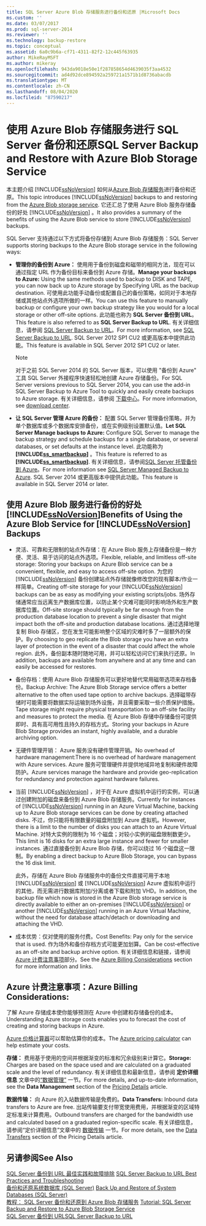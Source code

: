 ```yaml
---
title: SQL Server Azure Blob 存储服务进行备份和还原 |Microsoft Docs
ms.custom: ''
ms.date: 03/07/2017
ms.prod: sql-server-2014
ms.reviewer: ''
ms.technology: backup-restore
ms.topic: conceptual
ms.assetid: 6a0c9b6a-cf71-4311-82f2-12c445f63935
author: MikeRayMSFT
ms.author: mikeray
ms.openlocfilehash: 943da9018e50e1f287858654d4639035f3aa4532
ms.sourcegitcommit: ad4d92dce894592a259721a1571b1d8736abacdb
ms.translationtype: MT
ms.contentlocale: zh-CN
ms.lasthandoff: 08/04/2020
ms.locfileid: "87590217"
---
```

# <a name="sql-server-backup-and-restore-with-azure-blob-storage-service"></a><span data-ttu-id="5c8ba-102">使用 Azure Blob 存储服务进行 SQL Server 备份和还原</span><span class="sxs-lookup"><span data-stu-id="5c8ba-102">SQL Server Backup and Restore with Azure Blob Storage Service</span></span>
  <span data-ttu-id="5c8ba-103">本主题介绍 [!INCLUDE[ssNoVersion](../../includes/ssnoversion-md.md)] 如何从[Azure Blob 存储服务](https://www.windowsazure.com/develop/net/how-to-guides/blob-storage/)进行备份和还原。</span><span class="sxs-lookup"><span data-stu-id="5c8ba-103">This topic introduces [!INCLUDE[ssNoVersion](../../includes/ssnoversion-md.md)] backups to and restoring from the [Azure Blob storage service](https://www.windowsazure.com/develop/net/how-to-guides/blob-storage/).</span></span> <span data-ttu-id="5c8ba-104">它还汇总了使用 Azure Blob 服务存储备份的好处 [!INCLUDE[ssNoVersion](../../includes/ssnoversion-md.md)] 。</span><span class="sxs-lookup"><span data-stu-id="5c8ba-104">It also provides a summary of the benefits of using the Azure Blob service to store [!INCLUDE[ssNoVersion](../../includes/ssnoversion-md.md)] backups.</span></span>  
  
 <span data-ttu-id="5c8ba-105">SQL Server 支持通过以下方式将备份存储到 Azure Blob 存储服务：</span><span class="sxs-lookup"><span data-stu-id="5c8ba-105">SQL Server supports storing backups to the Azure Blob storage service in the following ways:</span></span>  
  
-   <span data-ttu-id="5c8ba-106">**管理你的备份到 Azure：** 使用用于备份到磁盘和磁带的相同方法，现在可以通过指定 URL 作为备份目标来备份到 Azure 存储。</span><span class="sxs-lookup"><span data-stu-id="5c8ba-106">**Manage your backups  to Azure:** Using the same methods used to backup to DISK and TAPE, you can now back up to Azure storage by Specifying URL as the backup destination.</span></span>  <span data-ttu-id="5c8ba-107">可使用此功能手动备份或配置自己的备份策略，如同对于本地存储或其他站点外选项所做的一样。</span><span class="sxs-lookup"><span data-stu-id="5c8ba-107">You can use this feature to manually backup or configure your own backup strategy like you would for a local storage or other off-site options.</span></span> <span data-ttu-id="5c8ba-108">此功能也称为 **SQL Server 备份到 URL**。</span><span class="sxs-lookup"><span data-stu-id="5c8ba-108">This feature is also referred to as **SQL Server Backup to URL**.</span></span> <span data-ttu-id="5c8ba-109">有关详细信息，请参阅 [SQL Server Backup to URL](sql-server-backup-to-url.md)。</span><span class="sxs-lookup"><span data-stu-id="5c8ba-109">For more information, see [SQL Server Backup to URL](sql-server-backup-to-url.md).</span></span> <span data-ttu-id="5c8ba-110">SQL Server 2012 SP1 CU2 或更高版本中提供此功能。</span><span class="sxs-lookup"><span data-stu-id="5c8ba-110">This feature is available in SQL Server 2012 SP1 CU2 or later.</span></span>  
  
    > [!NOTE]  
    >  <span data-ttu-id="5c8ba-111">对于之前 SQL Server 2014 的 SQL Server 版本，可以使用 "备份到 Azure" 工具 SQL Server 外接程序快速轻松地创建 Azure 存储备份。</span><span class="sxs-lookup"><span data-stu-id="5c8ba-111">For SQL Server versions previous to SQL Server 2014, you can use the add-in SQL Server Backup to Azure Tool to quickly and easily create backups to Azure storage.</span></span> <span data-ttu-id="5c8ba-112">有关详细信息，请参阅 [下载中心](https://go.microsoft.com/fwlink/?LinkID=324399)。</span><span class="sxs-lookup"><span data-stu-id="5c8ba-112">For more information, see [download center](https://go.microsoft.com/fwlink/?LinkID=324399).</span></span>  
  
-   <span data-ttu-id="5c8ba-113">**让 SQL Server 管理 Azure 的备份：** 配置 SQL Server 管理备份策略，并为单个数据库或多个数据库安排备份，或在实例级别设置默认值。</span><span class="sxs-lookup"><span data-stu-id="5c8ba-113">**Let SQL Server Manage backups to Azure:** Configure SQL Server to manage the backup strategy and schedule backups for a single database, or several databases, or set defaults at the instance level.</span></span> <span data-ttu-id="5c8ba-114">此功能称为 **[!INCLUDE[ss_smartbackup](../../includes/ss-smartbackup-md.md)]** 。</span><span class="sxs-lookup"><span data-stu-id="5c8ba-114">This feature is referred to as  **[!INCLUDE[ss_smartbackup](../../includes/ss-smartbackup-md.md)]**.</span></span> <span data-ttu-id="5c8ba-115">有关详细信息，请参阅[SQL Server 托管备份到 Azure](sql-server-managed-backup-to-microsoft-azure.md)。</span><span class="sxs-lookup"><span data-stu-id="5c8ba-115">For more information see [SQL Server Managed  Backup to Azure](sql-server-managed-backup-to-microsoft-azure.md).</span></span> <span data-ttu-id="5c8ba-116">SQL Server 2014 或更高版本中提供此功能。</span><span class="sxs-lookup"><span data-stu-id="5c8ba-116">This feature is available in SQL Server 2014 or later.</span></span>  
  
## <a name="benefits-of-using-the-azure-blob-service-for-ssnoversion-backups"></a><span data-ttu-id="5c8ba-117">使用 Azure Blob 服务进行备份的好处 [!INCLUDE[ssNoVersion](../../includes/ssnoversion-md.md)]</span><span class="sxs-lookup"><span data-stu-id="5c8ba-117">Benefits of Using the Azure Blob Service for [!INCLUDE[ssNoVersion](../../includes/ssnoversion-md.md)] Backups</span></span>  
  
-   <span data-ttu-id="5c8ba-118">灵活、可靠和无限制的站点外存储：在 Azure Blob 服务上存储备份是一种方便、灵活、易于访问的站点外选项。</span><span class="sxs-lookup"><span data-stu-id="5c8ba-118">Flexible, reliable, and limitless off-site storage: Storing your backups on Azure Blob service can be a convenient, flexible, and easy to access off-site option.</span></span> <span data-ttu-id="5c8ba-119">为您的 [!INCLUDE[ssNoVersion](../../includes/ssnoversion-md.md)] 备份创建站点外存储就像修改您的现有脚本/作业一样简单。</span><span class="sxs-lookup"><span data-stu-id="5c8ba-119">Creating off-site storage for your [!INCLUDE[ssNoVersion](../../includes/ssnoversion-md.md)] backups can be as easy as modifying your existing scripts/jobs.</span></span> <span data-ttu-id="5c8ba-120">场外存储通常应当远离生产数据库位置，以防止某个灾难可能同时影响场外和生产数据库位置。</span><span class="sxs-lookup"><span data-stu-id="5c8ba-120">Off-site storage should typically be far enough from the production database location to prevent a single disaster that might impact both the off-site and production database locations.</span></span> <span data-ttu-id="5c8ba-121">通过选择地理复制 Blob 存储区，您在发生可能影响整个区域的灾难时多了一层额外的保护。</span><span class="sxs-lookup"><span data-stu-id="5c8ba-121">By choosing to geo replicate the Blob storage you have an extra layer of protection in the event of a disaster that could affect the whole region.</span></span> <span data-ttu-id="5c8ba-122">此外，备份副本随时随地可用，并可以轻松访问它们来执行还原。</span><span class="sxs-lookup"><span data-stu-id="5c8ba-122">In addition, backups are available from anywhere and at any time and can easily be accessed for restores.</span></span>  
  
-   <span data-ttu-id="5c8ba-123">备份存档：使用 Azure Blob 存储服务可以更好地替代常用磁带选项来存档备份。</span><span class="sxs-lookup"><span data-stu-id="5c8ba-123">Backup Archive: The Azure Blob Storage service offers a better alternative to the often used tape option to archive backups.</span></span> <span data-ttu-id="5c8ba-124">选择磁带存储时可能需要将数据实际运输到场外设施，并且需要采取一些介质保护措施。</span><span class="sxs-lookup"><span data-stu-id="5c8ba-124">Tape storage might require physical transportation to an off-site facility and measures to protect the media.</span></span> <span data-ttu-id="5c8ba-125">在 Azure Blob 存储中存储备份可提供即时、具有高可用性且持久的存档方式。</span><span class="sxs-lookup"><span data-stu-id="5c8ba-125">Storing your backups in Azure Blob Storage provides an instant, highly available, and a durable archiving option.</span></span>  
  
-   <span data-ttu-id="5c8ba-126">无硬件管理开销： Azure 服务没有硬件管理开销。</span><span class="sxs-lookup"><span data-stu-id="5c8ba-126">No overhead of hardware management:There is no overhead of hardware management with Azure services.</span></span> <span data-ttu-id="5c8ba-127">Azure 服务可管理硬件并提供地域异地复制和硬件故障防护。</span><span class="sxs-lookup"><span data-stu-id="5c8ba-127">Azure services manage the hardware and provide geo-replication for redundancy and protection against hardware failures.</span></span>  
  
-   <span data-ttu-id="5c8ba-128">当前 [!INCLUDE[ssNoVersion](../../includes/ssnoversion-md.md)] ，对于在 Azure 虚拟机中运行的实例，可以通过创建附加的磁盘来备份到 Azure Blob 存储服务。</span><span class="sxs-lookup"><span data-stu-id="5c8ba-128">Currently for instances of [!INCLUDE[ssNoVersion](../../includes/ssnoversion-md.md)] running in an Azure Virtual Machine, backing up to Azure Blob storage services can be done by creating attached disks.</span></span> <span data-ttu-id="5c8ba-129">不过，你只能将有限数量的磁盘附加到 Azure 虚拟机。</span><span class="sxs-lookup"><span data-stu-id="5c8ba-129">However, there is a limit to the number of disks you can attach to an Azure Virtual Machine.</span></span> <span data-ttu-id="5c8ba-130">对特大实例的限制为 16 个磁盘；对较小实例的磁盘限制数更少。</span><span class="sxs-lookup"><span data-stu-id="5c8ba-130">This limit is 16 disks for an extra large instance and fewer for smaller instances.</span></span> <span data-ttu-id="5c8ba-131">通过直接备份到 Azure Blob 存储，你可以绕过 16 个磁盘这一限制。</span><span class="sxs-lookup"><span data-stu-id="5c8ba-131">By enabling a direct backup to Azure Blob Storage, you can bypass the 16 disk limit.</span></span>  
  
     <span data-ttu-id="5c8ba-132">此外，存储在 Azure Blob 存储服务中的备份文件直接可用于本地 [!INCLUDE[ssNoVersion](../../includes/ssnoversion-md.md)] 或 [!INCLUDE[ssNoVersion](../../includes/ssnoversion-md.md)] Azure 虚拟机中运行的其他，而无需进行数据库附加/分离或者下载和附加 VHD。</span><span class="sxs-lookup"><span data-stu-id="5c8ba-132">In addition, the backup file which now is stored in the Azure Blob storage service is directly available to either an on-premises [!INCLUDE[ssNoVersion](../../includes/ssnoversion-md.md)] or another [!INCLUDE[ssNoVersion](../../includes/ssnoversion-md.md)] running in an Azure Virtual Machine, without the need for database attach/detach or downloading and attaching the VHD.</span></span>  
  
-   <span data-ttu-id="5c8ba-133">成本优势：仅对使用的服务付费。</span><span class="sxs-lookup"><span data-stu-id="5c8ba-133">Cost Benefits: Pay only for the service that is used.</span></span> <span data-ttu-id="5c8ba-134">作为场外和备份存档方式可能更加划算。</span><span class="sxs-lookup"><span data-stu-id="5c8ba-134">Can be cost-effective as an off-site and backup archive option.</span></span> <span data-ttu-id="5c8ba-135">有关详细信息和链接，请参阅[Azure 计费注意事项](#Billing)部分。</span><span class="sxs-lookup"><span data-stu-id="5c8ba-135">See the [Azure Billing Considerations](#Billing) section for more information and links.</span></span>  
  
##  <a name="azure-billing-considerations"></a><a name="Billing"></a><span data-ttu-id="5c8ba-136">Azure 计费注意事项：</span><span class="sxs-lookup"><span data-stu-id="5c8ba-136">Azure Billing Considerations:</span></span>  
 <span data-ttu-id="5c8ba-137">了解 Azure 存储成本使你能够预测在 Azure 中创建和存储备份的成本。</span><span class="sxs-lookup"><span data-stu-id="5c8ba-137">Understanding Azure storage costs enables you to forecast the cost of creating and storing backups in Azure.</span></span>  
  
 <span data-ttu-id="5c8ba-138">[Azure 价格计算器](https://go.microsoft.com/fwlink/?LinkId=277060)可以帮助估算你的成本。</span><span class="sxs-lookup"><span data-stu-id="5c8ba-138">The [Azure pricing calculator](https://go.microsoft.com/fwlink/?LinkId=277060) can help estimate your costs.</span></span>  
  
 <span data-ttu-id="5c8ba-139">**存储：** 费用基于使用的空间并根据渐变的标准和冗余级别来计算它。</span><span class="sxs-lookup"><span data-stu-id="5c8ba-139">**Storage:** Charges are based on the space used and are calculated on a graduated scale and the level of redundancy.</span></span> <span data-ttu-id="5c8ba-140">有关详细信息和最新信息，请参阅 **定价详细信息** 文章中的[“数据管理”](https://go.microsoft.com/fwlink/?LinkId=277059) 一节。</span><span class="sxs-lookup"><span data-stu-id="5c8ba-140">For more details, and up-to-date information, see the **Data Management** section of the [Pricing Details](https://go.microsoft.com/fwlink/?LinkId=277059) article.</span></span>  
  
 <span data-ttu-id="5c8ba-141">**数据传输：** 向 Azure 的入站数据传输是免费的。</span><span class="sxs-lookup"><span data-stu-id="5c8ba-141">**Data Transfers:** Inbound data transfers to Azure are free.</span></span> <span data-ttu-id="5c8ba-142">出站传输要支付带宽使用费用，并根据渐变的区域特定标准来计算费用。</span><span class="sxs-lookup"><span data-stu-id="5c8ba-142">Outbound transfers are charged for the bandwidth use and calculated based on a graduated region-specific scale.</span></span> <span data-ttu-id="5c8ba-143">有关详细信息，请参阅“定价详细信息”文章中的 [数据传输](https://go.microsoft.com/fwlink/?LinkId=277061) 一节。</span><span class="sxs-lookup"><span data-stu-id="5c8ba-143">For more details, see the [Data Transfers](https://go.microsoft.com/fwlink/?LinkId=277061) section of the Pricing Details article.</span></span>  
  
## <a name="see-also"></a><span data-ttu-id="5c8ba-144">另请参阅</span><span class="sxs-lookup"><span data-stu-id="5c8ba-144">See Also</span></span>  
 <span data-ttu-id="5c8ba-145">[SQL Server 备份到 URL 最佳实践和故障排除](sql-server-backup-to-url-best-practices-and-troubleshooting.md) </span><span class="sxs-lookup"><span data-stu-id="5c8ba-145">[SQL Server Backup to URL Best Practices and Troubleshooting](sql-server-backup-to-url-best-practices-and-troubleshooting.md) </span></span>  
 <span data-ttu-id="5c8ba-146">[备份和还原系统数据库 (SQL Server)](back-up-and-restore-of-system-databases-sql-server.md) </span><span class="sxs-lookup"><span data-stu-id="5c8ba-146">[Back Up and Restore of System Databases &#40;SQL Server&#41;](back-up-and-restore-of-system-databases-sql-server.md) </span></span>  
 <span data-ttu-id="5c8ba-147">[教程： SQL Server 备份和还原到 Azure Blob 存储服务](../tutorial-sql-server-backup-and-restore-to-azure-blob-storage-service.md) </span><span class="sxs-lookup"><span data-stu-id="5c8ba-147">[Tutorial: SQL Server Backup and Restore to Azure Blob Storage Service](../tutorial-sql-server-backup-and-restore-to-azure-blob-storage-service.md) </span></span>  
 [<span data-ttu-id="5c8ba-148">SQL Server 备份到 URL</span><span class="sxs-lookup"><span data-stu-id="5c8ba-148">SQL Server Backup to URL</span></span>](sql-server-backup-to-url.md)  
  
